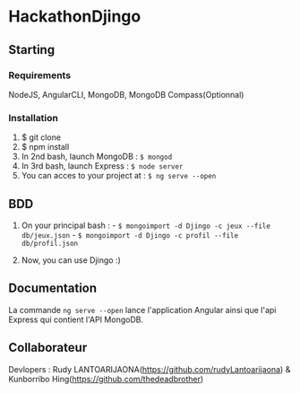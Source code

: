# HackathonDjingo

## Starting

### Requirements

NodeJS, AngularCLI, MongoDB, MongoDB Compass(Optionnal)

### Installation

1.  $ git clone
2.  $ npm install
3.  In 2nd bash, launch MongoDB : ``$ mongod`` 
4.  In 3rd bash, launch Express : ``$ node server`` 
5.  You can acces to your project at : ``$ ng serve --open`` 


## BDD

1. On your principal bash : - ``$ mongoimport -d Djingo -c jeux --file db/jeux.json`` 
                            - ``$ mongoimport -d Djingo -c profil --file db/profil.json`` 
                            
2. Now, you can use Djingo :) 
                            

## Documentation

La commande ``ng serve --open`` lance l'application Angular ainsi que l'api Express qui contient l'API MongoDB. 


## Collaborateur

Devlopers : Rudy LANTOARIJAONA(https://github.com/rudyLantoarijaona) & Kunborribo Hing(https://github.com/thedeadbrother)
